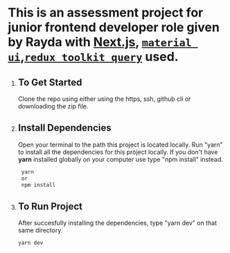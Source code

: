 # This is an assessment project for junior frontend developer role given by Rayda with [Next.js](https://nextjs.org/), [`material ui`](https://mui.com/),[`redux toolkit query`](https://redux-toolkit.js.org/) used.

1. ## To Get Started

   Clone the repo using either using the https, ssh, github cli or downloading the zip file.

2. ## Install Dependencies

   Open your terminal to the path this project is located locally. Run "yarn" to install all the dependencies for this project locally. If you don't have **yarn** installed globally on your computer use type "npm install" instead.

   ```bash
    yarn
    or
    npm install
   ```

3. ## To Run Project

   After succesfully installing the dependencies, type "yarn dev" on that same directory.

   ```bash
   yarn dev
   ```
